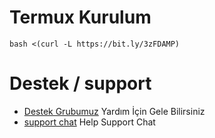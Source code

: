 # Termux Kurulum 

```bash <(curl -L https://bit.ly/3zFDAMP)```


# Destek / support

- [Destek Grubumuz](https://t.me/majestesupport) Yardım İçin Gele Bilirsiniz
- [support chat](https://t.me/majestesupport) Help Support Chat
